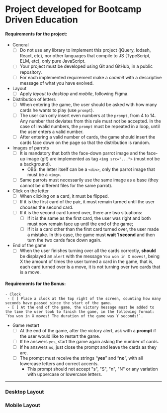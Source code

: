 # Project developed for Bootcamp Driven Education

#### Requirements for the project:

- General
     - [ ] Do not use any library to implement this project (jQuery, lodash, React, etc), nor other languages that compile to JS (TypeScript, ELM, etc), only pure JavaScript.
     - [ ] Your project must be developed using Git and GitHub, in a public repository.
     - [ ] For each implemented requirement make a *commit* with a descriptive message of what you have evolved.
- Layout
     - [ ] Apply *layout* to *desktop* and *mobile*, following Figma.
- Distribution of letters
     - [ ] When entering the game, the user should be asked with how many cards he wants to play (use `prompt`).
     - [ ] The user can only insert even numbers at the `prompt`, from 4 to 14. Any number that deviates from this rule must not be accepted. In the case of invalid numbers, the `prompt` must be repeated in a loop, until the user enters a valid number.
     - [ ] After entering a valid number of cards, the game should insert the cards face down on the page so that the distribution is random.
- Images of parrots
     - [ ] It is mandatory that both the face-down parrot image and the face-up image (gif) are implemented as tag `<img src="...">` (must not be a background).
         - OBS: the letter itself can be a `<div>`, only the parrot image that must be a `<img>`.
     - [ ] Same parrots must necessarily use the same image as a base (they cannot be different files for the same parrot).
- Click on the letter
     - [ ] When clicking on a card, it must be flipped.
     - [ ] If it is the first card of the pair, it must remain turned until the user chooses the second card.
     - [ ] If it is the second card turned over, there are two situations:
         - [ ] If it is the same as the first card, the user was right and both must now remain face up until the end of the game;
         - [ ] If it is a card other than the first card turned over, the user made a mistake. In this case, the game must **wait 1 second** and then turn the two cards face down again.
- End of the game
     - [ ] When the user finishes turning over all the cards correctly, **should** be displayed an `alert` with the message `You won in X moves!`, being X the amount of times the user turned a card in the game, that is, each card turned over is a move, it is not turning over two cards that is a move.
    
#### Requirements for the Bonus:

    - Clock
     - [ ] Place a clock at the top right of the screen, counting how many seconds have passed since the start of the game.
     - [ ] At the end of the game, the victory message must be added to the time the user took to finish the game, in the following format: `You won in X moves! The duration of the game was Y seconds!`.
- Game restart
     - [ ] At the end of the game, after the victory alert, ask with a **prompt** if the user would like to restart the game.
     - [ ] If he answers `yes`, start the game again asking the number of cards.
     - [ ] If he answers `no`, just close the prompt and leave the cards as they are.
     - [ ] The prompt must receive the strings “**yes**” and “**no**”, with all lowercase letters and correct accents.
         - This prompt should not accept "s", "S", "n", "N" or any variation with uppercase or lowercase letters.

_____

### Desktop Layout


### Mobile Layout

